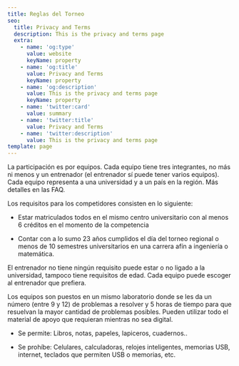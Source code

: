 ```yaml
---
title: Reglas del Torneo
seo:
  title: Privacy and Terms
  description: This is the privacy and terms page
  extra:
    - name: 'og:type'
      value: website
      keyName: property
    - name: 'og:title'
      value: Privacy and Terms
      keyName: property
    - name: 'og:description'
      value: This is the privacy and terms page
      keyName: property
    - name: 'twitter:card'
      value: summary
    - name: 'twitter:title'
      value: Privacy and Terms
    - name: 'twitter:description'
      value: This is the privacy and terms page
template: page
---
```

La participación es por equipos. Cada equipo tiene tres integrantes, no más ni menos y un entrenador (el entrenador sí puede tener varios equipos). Cada equipo representa a una universidad y a un país en la región. Más detalles en las FAQ.

Los requisitos para los competidores consisten en lo siguiente:

*   Estar matriculados todos en el mismo centro universitario con al menos 6 créditos en el momento de la competencia

*   Contar con a lo sumo 23 años cumplidos el día del torneo regional o menos de 10 semestres universitarios en una carrera afín a ingeniería o matemática.

El entrenador no tiene ningún requisito puede estar o no ligado a la universidad, tampoco tiene requisitos de edad. Cada equipo puede escoger al entrenador que prefiera.

Los equipos son puestos en un mismo laboratorio donde se les da un número (entre 9 y 12) de problemas a resolver y 5 horas de tiempo para que resuelvan la mayor cantidad de problemas posibles. Pueden utilizar todo el material de apoyo que requieran mientras no sea digital. 

*   Se permite: Libros, notas, papeles, lapiceros, cuadernos..

*   Se prohíbe: Celulares, calculadoras, relojes inteligentes, memorias USB, internet, teclados que permiten USB o memorias, etc. 
